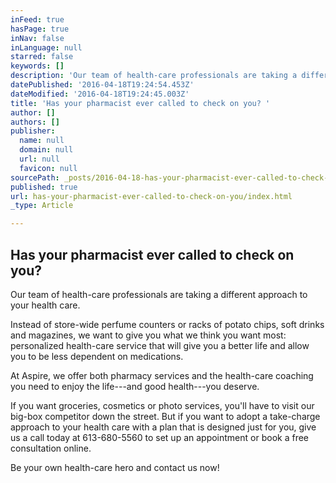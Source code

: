 ```yaml
---
inFeed: true
hasPage: true
inNav: false
inLanguage: null
starred: false
keywords: []
description: 'Our team of health-care professionals are taking a different approach to your health care. '
datePublished: '2016-04-18T19:24:54.453Z'
dateModified: '2016-04-18T19:24:45.003Z'
title: 'Has your pharmacist ever called to check on you? '
author: []
authors: []
publisher:
  name: null
  domain: null
  url: null
  favicon: null
sourcePath: _posts/2016-04-18-has-your-pharmacist-ever-called-to-check-on-you.md
published: true
url: has-your-pharmacist-ever-called-to-check-on-you/index.html
_type: Article

---
```

## Has your pharmacist ever called to check on you? 

Our team of health-care professionals are taking a different approach to your health care. 

Instead of store-wide perfume counters or racks of potato chips, soft drinks and magazines, we want to give you what we think you want most: personalized health-care service that will give you a better life and allow you to be less dependent on medications. 

At Aspire, we offer both pharmacy services and the health-care coaching you need to enjoy the life---and good health---you deserve. 

If you want groceries, cosmetics or photo services, you'll have to visit our big-box competitor down the street. But if you want to adopt a take-charge approach to your health care with a plan that is designed just for you, give us a call today at 613-680-5560 to set up an appointment or book a free consultation online. 

Be your own health-care hero and contact us now!
